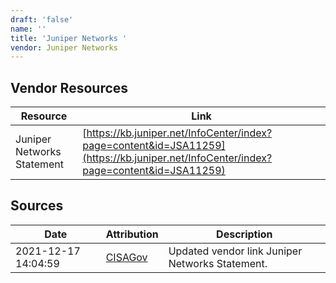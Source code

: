 ```yaml
---
draft: 'false'
name: ''
title: 'Juniper Networks '
vendor: Juniper Networks
---
```


## Vendor Resources
| Resource | Link |
| --- | --- |
| Juniper Networks Statement | [https://kb.juniper.net/InfoCenter/index?page=content&id=JSA11259](https://kb.juniper.net/InfoCenter/index?page=content&id=JSA11259) |



## Sources
| Date | Attribution | Description |
| --- | --- | --- |
| 2021-12-17 14:04:59 | [CISAGov](https://raw.githubusercontent.com/cisagov/log4j-affected-db/develop/README.md) | Updated vendor link Juniper Networks Statement.  |
